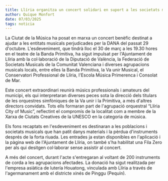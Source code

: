 ```yaml
---  
title: Llíria organitza un concert solidari en suport a les societats musicals afectades per la DANA 
author: Quique Monfort  
date: 07/03/2025  
tags: noticia  
---
```


La Ciutat de la Música ha posat en marxa un concert benèfic destinat a ajudar a les entitats musicals perjudicades per la DANA del passat 29 d'octubre. L'esdeveniment, que tindrà lloc el 30 de març a les 19.30 hores en el teatre de la Banda Primitiva, ha sigut impulsat per l'Ajuntament de Llíria amb la col·laboració de la Diputació de València, la Federació de Societats Musicals de la Comunitat Valenciana i diverses agrupacions musicals locals, entre elles la Banda Primitiva, la Va unir Musical, el Conservatori Professional de Llíria, l'Escola Música Primerenca i Consolat de Mar.

Este concert extraordinari reunirà músics professionals i amateurs del municipi, els qui interpretaran diverses peces sota la direcció dels titulars de les orquestres simfòniques de la Va unir i la Primitiva, a més d'altres directors convidats. Tots ells formaran part de l'agrupació orquestral “Llíria City of Music”, reflectint el compromís de la localitat com a membre de la Xarxa de Ciutats Creatives de la UNESCO en la categoria de música.

Els fons recaptats en l'esdeveniment es destinaran a les poblacions i societats musicals que han patit danys materials i la pèrdua d'instruments després de la forta riuada. Les entrades ja estan disponibles en l'aplicació i la pàgina web de l'Ajuntament de Llíria, on també s'ha habilitat una Fila Zero per als qui desitgen col·laborar sense assistir al concert.

A més del concert, durant l'acte s'entregaran al voltant de 200 instruments de corda a les agrupacions afectades. La donació ha sigut realitzada per l'empresa asiàtica de lutería Houatong, vinculada amb Llíria a través de l'agermanament amb el districte xinés de Pinggu (Pequín).

